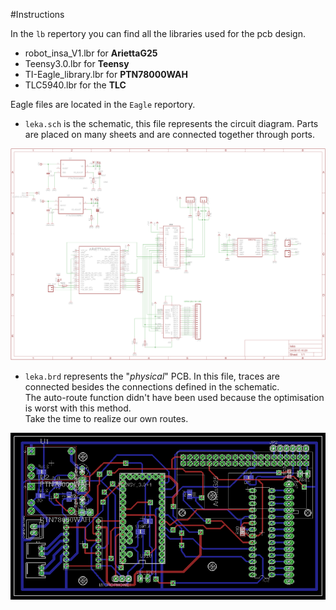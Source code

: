 #Instructions

In the `lb` repertory you can find all the libraries used for the pcb design.

*   robot_insa_V1.lbr for __AriettaG25__
*   Teensy3.0.lbr for __Teensy__
*   TI-Eagle_library.lbr for __PTN78000WAH__
*   TLC5940.lbr for the __TLC__


Eagle files are located in the `Eagle` reportory.

* `leka.sch` is the schematic, this file represents the circuit diagram.
Parts are placed on many sheets and are connected together through ports.


![](https://github.com/eiithel/PCB_english/blob/master/Images/sch.png)


* `leka.brd` represents the "_physical_" PCB. In this file, traces are connected 
besides the connections defined in the schematic.   
The auto-route function didn't 
have been used because the optimisation is worst with this method.  
Take the time to realize our own routes.

![](https://github.com/eiithel/PCB_english/blob/master/Images/board.png)
